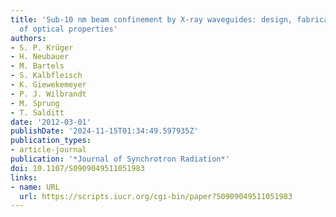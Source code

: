 ```yaml
---
title: 'Sub-10 nm beam confinement by X-ray waveguides: design, fabrication and characterization
  of optical properties'
authors:
- S. P. Krüger
- H. Neubauer
- M. Bartels
- S. Kalbfleisch
- K. Giewekemeyer
- P. J. Wilbrandt
- M. Sprung
- T. Salditt
date: '2012-03-01'
publishDate: '2024-11-15T01:34:49.597935Z'
publication_types:
- article-journal
publication: '*Journal of Synchrotron Radiation*'
doi: 10.1107/S0909049511051983
links:
- name: URL
  url: https://scripts.iucr.org/cgi-bin/paper?S0909049511051983
---
```

